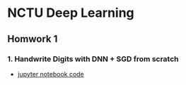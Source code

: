 # NCTU Deep Learning

## Homwork 1

### 1. Handwrite Digits with DNN + SGD from scratch

* [jupyter notebook code](HW1/HW1.ipynb)
